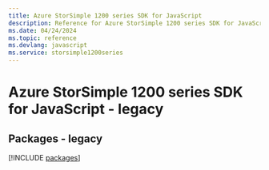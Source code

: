 ```yaml
---
title: Azure StorSimple 1200 series SDK for JavaScript
description: Reference for Azure StorSimple 1200 series SDK for JavaScript
ms.date: 04/24/2024
ms.topic: reference
ms.devlang: javascript
ms.service: storsimple1200series
---
```

# Azure StorSimple 1200 series SDK for JavaScript - legacy
## Packages - legacy
[!INCLUDE [packages](storsimple-1200-series-index.md)]